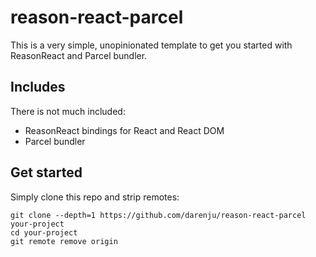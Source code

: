 # reason-react-parcel

This is a very simple, unopinionated template to get you started with ReasonReact and Parcel bundler.

## Includes

There is not much included:

* ReasonReact bindings for React and React DOM
* Parcel bundler

## Get started

Simply clone this repo and strip remotes:

```
git clone --depth=1 https://github.com/darenju/reason-react-parcel your-project
cd your-project
git remote remove origin
```
